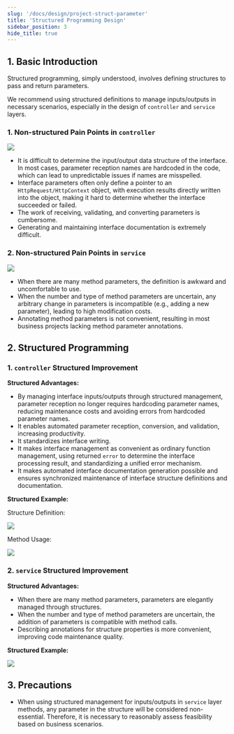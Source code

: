 ```yaml
---
slug: '/docs/design/project-struct-parameter'
title: 'Structured Programming Design'
sidebar_position: 3
hide_title: true
---
```


## 1. Basic Introduction

Structured programming, simply understood, involves defining structures to pass and return parameters.

We recommend using structured definitions to manage inputs/outputs in necessary scenarios, especially in the design of `controller` and `service` layers.

### 1. Non-structured Pain Points in `controller`

![](/markdown/e76d9687eb2d840494ce98a644e05d95.png)

- It is difficult to determine the input/output data structure of the interface. In most cases, parameter reception names are hardcoded in the code, which can lead to unpredictable issues if names are misspelled.
- Interface parameters often only define a pointer to an `HttpRequest/HttpContext` object, with execution results directly written into the object, making it hard to determine whether the interface succeeded or failed.
- The work of receiving, validating, and converting parameters is cumbersome.
- Generating and maintaining interface documentation is extremely difficult.

### 2. Non-structured Pain Points in `service`

![](/markdown/f8434f1243e4d9dace23021f0f2132a4.png)

- When there are many method parameters, the definition is awkward and uncomfortable to use.
- When the number and type of method parameters are uncertain, any arbitrary change in parameters is incompatible (e.g., adding a new parameter), leading to high modification costs.
- Annotating method parameters is not convenient, resulting in most business projects lacking method parameter annotations.

## 2. Structured Programming

### 1. `controller` Structured Improvement

**Structured Advantages:**

- By managing interface inputs/outputs through structured management, parameter reception no longer requires hardcoding parameter names, reducing maintenance costs and avoiding errors from hardcoded parameter names.
- It enables automated parameter reception, conversion, and validation, increasing productivity.
- It standardizes interface writing.
- It makes interface management as convenient as ordinary function management, using returned `error` to determine the interface processing result, and standardizing a unified error mechanism.
- It makes automated interface documentation generation possible and ensures synchronized maintenance of interface structure definitions and documentation.

**Structured Example:**

Structure Definition:

![](/markdown/686ee75e775a1076387154615c40e868.png)

Method Usage:

![](/markdown/6f0cd9333bb1c514a1047c0e17024997.png)

### 2. `service` Structured Improvement

**Structured Advantages:**

- When there are many method parameters, parameters are elegantly managed through structures.
- When the number and type of method parameters are uncertain, the addition of parameters is compatible with method calls.
- Describing annotations for structure properties is more convenient, improving code maintenance quality.

**Structured Example:**

![](/markdown/37a0eecf7f1c45bf99bdd98ec205eea0.png)

## 3. Precautions

- When using structured management for inputs/outputs in `service` layer methods, any parameter in the structure will be considered non-essential. Therefore, it is necessary to reasonably assess feasibility based on business scenarios.
